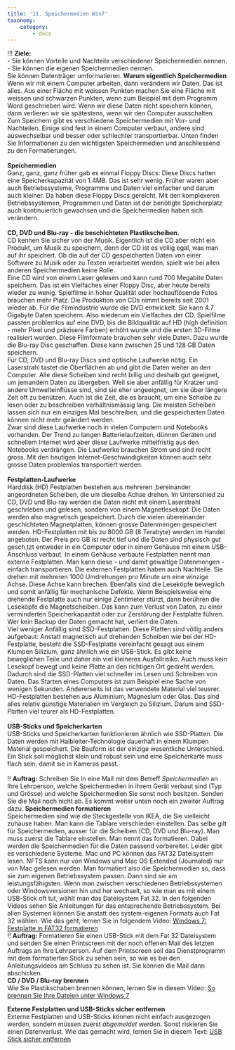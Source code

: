 ```yaml
---
title: '11. Speichermedien Win7'
taxonomy:
    category:
        - docs
---
```


!!! **Ziele:** <br>- Sie können Vorteile und Nachteile verschiedener Speichermedien nennen.<br>- Sie können die eigenen Speichermedien nennen. <br>Sie können Datenträger umformatieren.
**Warum eigentlich Speichermedien**<br>
Wenn wir mit einem Computer arbeiten, dann verändern wir Daten. Das ist alles. Aus einer Fläche mit weissen Punkten machen Sie eine Fläche mit weissen und schwarzen Punkten, wenn zum Beispiel mit dem Programm Word geschrieben wird. Wenn wir diese Daten nicht speichern können, dann verlieren wir sie spätestens, wenn wir den Computer ausschalten.<br>
Zum Speichern gibt es verschiedene Speichermedien mit Vor- und Nachteilen. Einige sind fest in einem Computer verbaut, andere sind auswechselbar und besser oder schlechter transportierbar. Unten finden Sie Informationen zu den wichtigsten Speichermedien und anschliessend zu den Formatierungen.<br><br>
**Speichermedien**<br>
Ganz, ganz, ganz früher gab es einmal Floppy Discs: Diese Discs hatten eine Speicherkapazität von 1.4MB. Das ist sehr wenig. Früher waren aber auch Betriebssysteme, Programme und Daten viel einfacher und darum auch kleiner. Da haben diese Floppy Discs gereicht. Mit den komplexeren Betriebssystemen, Programmen und Daten ist der benötigte Speicherplatz auch kontinuierlich gewachsen und die Speichermedien haben sich verändern. <br><br>
**CD, DVD und Blu-ray - die beschichteten Plastikscheiben.**<br>
CD kennen Sie sicher von der Musik. Eigentlich ist die CD aber nicht ein Produkt, um Musik zu speichern, denn der CD ist es völlig egal, was man auf ihr speichert. Ob die auf der CD gespeicherten Daten von einer Software zu Musik oder zu Texten verarbeitet werden, spielt wie bei allen anderen Speichermedien keine Rolle. <br>
Eine CD wird von einem Laser gelesen und kann rund 700 Megabite Daten speichern. Das ist ein Vielfaches einer Floppy Disc, aber heute bereits wieder zu wenig. Spielfilme in hoher Qualität oder hochauflösende Fotos brauchen mehr Platz. Die Produktion von CDs nimmt bereits seit 2001 wieder ab. Für die Filmindustrie wurde die DVD entwickelt. Sie kann 4.7 Gigabyte Daten speichern. Also wiederum ein Vielfaches der CD. Spielfilme passten problemlos auf eine DVD, bis die Bildqualität auf HD (high definition - mehr Pixel und präzisere Farben) erhöht wurde und die ersten 3D-Filme realisiert wurden. Diese Filmformate brauchen sehr viele Daten. Dazu wurde die Blu-ray Disc geschaffen. Diese kann zwischen 25 und 128 GB Daten speichern. <br>
Für CD, DVD und Blu-ray Discs sind optische Laufwerke nötig. Ein Laserstrahl tastet die Oberflächen ab und gibt die Daten weiter an den Computer. Alle diese Scheiben sind recht billig und deshalb gut geeignet, um jemandem Daten  zu übergeben. Weil sie aber anfällig für Kratzer und andere Umwelteinflüsse sind, sind sie eher ungeeignet, um sie über längere Zeit oft zu benützen. Auch ist die Zeit, die es braucht, um eine Scheibe zu lesen oder zu beschreiben verhältnismässig lang. Die meisten Scheiben lassen sich nur ein einziges Mal beschreiben, und die gespeicherten Daten können nicht mehr geändert werden. <br>
Zwar sind diese Laufwerke noch in vielen Computern und Notebooks vorhanden. Der Trend zu langen Batterielaufzeiten, dünnen Geräten und schnellem Internet wird aber diese Laufwerke mittelfristig aus den Notebooks verdrängen. Die Laufwerke brauchen Strom und sind recht gross. Mit den heutigen Internet-Geschwindigkeiten können auch sehr grosse Daten problemlos transportiert werden.<br><br>
**Festplatten-Laufwerke**<br>
Harddisk (HD) Festplatten bestehen aus mehreren ¸bereinander angeordneten Scheiben, die um dieselbe Achse drehen. Im Unterschied zu CD, DVD und Blu-ray werden die Daten nicht mit einem Laserstrahl geschrieben und gelesen, sondern von einem Magnetlesekopf. Die Daten werden also magnetisch gespeichert. Durch die vielen übereinander geschichteten Magnetplatten, können grosse Datenmengen gespeichert werden. HD-Festplatten mit bis zu 8000 GB (8 Terabyte) werden im Handel angeboten. Der Preis pro GB ist recht tief und die Daten sind physisch gut gesch¸tzt entweder in ein Computer oder in einem Gehäuse mit einem USB-Anschluss verbaut. In einem Gehäuse verbaute Festplatten nennt man externe Festplatten. Man kann diese - und damit gewaltige Datenmengen - einfach transportieren. Die externen Festplatten haben auch Nachteile. Sie drehen mit mehreren 1000 Umdrehungen pro Minute um eine winzige Achse. Diese Achse kann brechen. Ebenfalls sind die Leseköpfe beweglich und somit anfällig für mechanische Defekte. Wenn Beispielsweise eine drehende Festplatte auch nur einige Zentimeter stürzt, dann berühren die Leseköpfe die Magnetscheiben. Das kann zum Verlust von Daten, zu einer verminderten Speicherkapazität oder zur Zerstörung der Festplatte führen. Wer kein Backup der Daten gemacht hat, verliert die Daten.<br>
Viel weniger Anfällig sind SSD-Festplatten. Diese Platten sind völlig anders aufgebaut: Anstatt magnetisch auf drehenden Scheiben wie bei der HD-Festplatte, besteht die SSD-Festplatte vereinfacht gesagt aus einem Klumpen Silizium, ganz ähnlich wie ein USB-Stick. Es gibt keine beweglichen Teile und daher ein viel kleineres Ausfallrisiko. Auch muss kein Lesekopf bewegt und keine Platte an den richtigen Ort gedreht werden. Dadurch sind die SSD-Platten viel schneller im Lesen und Schreiben von Daten. Das Starten eines Computers ist zum Beispiel eine Sache von wenigen Sekunden. Andererseits ist das verwendete Material viel teuerer. HD-Festplatten bestehen aus Aluminium, Magnesium oder Glas. Das sind alles relativ günstige Materialien im Vergleich zu Silizium. Darum sind SSD-Platten viel teurer als HD-Festplatten.<br><br>
**USB-Sticks und Speicherkarten**<br>
USB-Sticks und Speicherkarten funktionieren ähnlich wie SSD-Platten. Die Daten werden mit Halbleiter-Technologie dauerhaft in einem Klumpen Material gespeichert. Die Bauform ist der einzige wesentliche Unterschied. Ein Stick soll möglichst klein und robust sein und eine Speicherkarte muss flach sein, damit sie in Kameras passt. <br><br>
!! **Auftrag:** Schreiben Sie in eine Mail mit dem Betreff *Speichermedien* an Ihre Lehrperson, welche Speichermedien in ihrem Gerät verbaut sind (Typ und Grösse) und welche Speichermedien Sie sonst noch besitzen. Senden Sie die Mail noch nicht ab. Es kommt weiter unten noch ein zweiter Auftrag dazu.
**Speichermedien formatieren**<br>
Speichermedien sind wie die Steckgestelle von IKEA, die Sie vielleicht zuhause haben: Man kann die Tablare verschieden einstellen. Das selbe gilt für Speichermedien, ausser für die Scheiben (CD, DVD und Blu-ray). Man muss zuerst die Tablare einstellen. Man nennt das formatieren. Dabei werden die Speichermedien für die Daten passend vorbereitet. Leider gibt es verschiedene Systeme. Mac und PC können das FAT32 Dateisystem lesen. NFTS kann nur von Windows und Mac OS Extended (Journaled) nur von Mac gelesen werden. Man formatiert also die Speichermedien so, dass sie zum eigenen Betriebssystem passen. Dann sind sie am leistungsfähigsten. Wenn man zwischen verschiedenen Betriebssystemen oder Windowsversionen hin und her wechselt, so wie man es mit einem USB-Stick oft tut, wählt man das Dateisystem Fat 32. In den folgenden Videos sehen Sie Anleitungen für das entsprechende Betriebssystem. Bei allen Systemen können Sie anstatt des system-eigenen Formats auch Fat 32 wählen. Wie das geht, lernen Sie in folgendem Video: [Windows 7: Festplatte in FAT32 formatieren](https://www.youtube.com/watch?v=61YP0YsL5Fg)<br>
!! **Auftrag:** Formatieren Sie einen USB-Stick mit dem Fat 32 Dateisystem und senden Sie einen Printscreen mit der noch offenen Mail des letzten Auftrags an Ihre Lehrperson. Auf dem Printscreen soll das Dienstprogramm mit dem formatierten Stick zu sehen sein, so wie es bei den Anleitungsvideos am Schluss zu sehen ist. Sie können die Mail dann abschicken.<br>
**CD / DVD / Blu-ray brennen**<br>
Wie Sie Plastikschaben brennen können, lernen Sie in diesem Video: [So brennen Sie Ihre Dateien unter Windows 7](https://www.youtube.com/watch?v=xnWKAQnrWjM|)<br>

**Externe Festplatten und USB-Sticks sicher entfernen**<br>
Externe Festplatten und USB-Sticks können nicht einfach ausgezogen werden, sondern müssen zuerst *abgemeldet* werden. Sonst riskieren Sie einen Datenverlust. Wie das gemacht wird, lernen Sie in diesem Text: [USB Stick sicher entfernen](http://praxistipps.chip.de/usb-stick-sicher-entfernen-warum-ist-das-noetig_12021)





